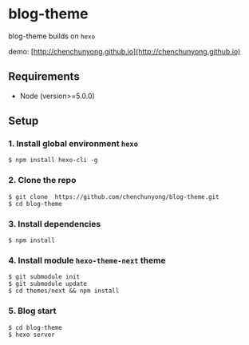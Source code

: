 # blog-theme
  blog-theme builds on `hexo`
  
  demo: [http://chenchunyong.github.io](http://chenchunyong.github.io)
  
## Requirements

* Node (version>=5.0.0)

## Setup

### 1. Install global environment `hexo`

```
$ npm install hexo-cli -g
```
### 2. Clone the repo

```
$ git clone  https://github.com/chenchunyong/blog-theme.git
$ cd blog-theme
```
### 3. Install dependencies

```
$ npm install
```
### 4. Install module `hexo-theme-next` theme

```
$ git submodule init
$ git submodule update
$ cd themes/next && npm install
```

### 5. Blog start 
```
$ cd blog-theme
$ hexo server
```


